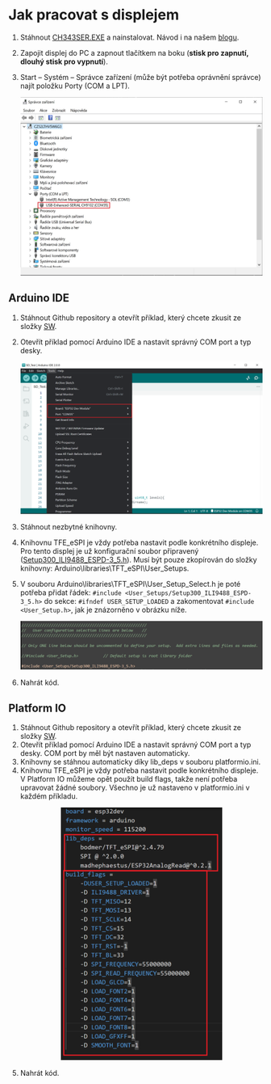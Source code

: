 # Jak pracovat s displejem

1. Stáhnout [CH343SER.EXE](http://www.wch-ic.com/search?t=all&q=CH9102) a nainstalovat. Návod i na našem [blogu](https://blog.laskakit.cz/instalace-ovladace-prevodniku-usb-na-uart-ch340/).

2. Zapojit displej do PC a zapnout tlačítkem na boku (**stisk pro zapnutí, dlouhý stisk pro vypnutí**).

3. Start – Systém – Správce zařízení (může být potřeba oprávnění správce) najít položku Porty (COM a LPT).

    ![COM_port](../img/COM_port.jpg)

## Arduino IDE
1. Stáhnout Github repository a otevřít příklad, který chcete zkusit ze složky [SW](../SW).
2. Otevřít příklad pomocí Arduino IDE a nastavit správný COM port a typ desky.
   
    ![ArduinoIDE_set](../img/ArduinoIDE_set.png)

3. Stáhnout nezbytné knihovny.
4. Knihovnu TFE_eSPI je vždy potřeba nastavit podle konkrétního displeje. Pro tento displej je už konfigurační soubor připravený ([Setup300_ILI9488_ESPD-3_5.h](Setup300_ILI9488_ESPD-3_5.h)).
Musí být pouze zkopírován do složky knihovny: Arduino\libraries\TFT_eSPI\User_Setups.
5. V souboru Arduino\libraries\TFT_eSPI\User_Setup_Select.h je poté potřeba přidat řádek: `#include <User_Setups/Setup300_ILI9488_ESPD-3_5.h>` do sekce: `#ifndef USER_SETUP_LOADED` a zakomentovat `#include <User_Setup.h>`, jak je znázorněno v obrázku níže.
   
   ![User_setup](../img/User_setup.png)

6. Nahrát kód.
## Platform IO
1. Stáhnout Github repository a otevřít příklad, který chcete zkusit ze složky [SW](../SW).
2. Otevřít příklad pomocí Arduino IDE a nastavit správný COM port a typ desky. COM port by měl být nastaven automaticky.
3. Knihovny se stáhnou automaticky díky lib_deps v souboru platformio.ini.
4. Knihovnu TFE_eSPI je vždy potřeba nastavit podle konkrétního displeje. V Platform IO můžeme opět použít build flags, takže není potřeba upravovat žádné soubory. Všechno je už nastaveno v platformio.ini v každém příkladu.
    <p align="center">
    <img src="../img/PlatformIO_set.png" height="500">
    </p>
5. Nahrát kód.